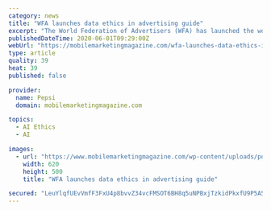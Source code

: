 ```yaml
---
category: news
title: "WFA launches data ethics in advertising guide"
excerpt: "The World Federation of Advertisers (WFA) has launched the world’s first guide for brands on data ethics in advertising. Data Ethics – The Rise of Morality in Technology sets out what marketers need to consider to ensure their organisation always uses data ethically and the actions they can take to promote the issue across their companies."
publishedDateTime: 2020-06-01T09:29:00Z
webUrl: "https://mobilemarketingmagazine.com/wfa-launches-data-ethics-in-advertising-guide"
type: article
quality: 39
heat: 39
published: false

provider:
  name: Pepsi
  domain: mobilemarketingmagazine.com

topics:
  - AI Ethics
  - AI

images:
  - url: "https://www.mobilemarketingmagazine.com/wp-content/uploads/posts/wfa_guide.png"
    width: 620
    height: 500
    title: "WFA launches data ethics in advertising guide"

secured: "LeuYlqfUEvVmfF3FxU4p8bvvZ34vcFMSOT6BH8q5uNPBxjTzkidPkxfU9P5A5aJfN5DYMNTLaGluek/Rq8FXS9t4ZR6fXdlvzpcna68S8BGPIY4/laf54gh6Z+067VSzU3JpUix8i4+tRVdMXo6c+L+m0aDoDzI6v85XfErBXCuByixglB+zqCqHOhxmyyAbl/uwk5F2RyhkcS8sg2++hJkBpQnKvrTOJznvuWQGfMZLfWvTHQkDM5xh1hAFV06spqSvfOW7fIOKcdVpFtTzXOZmDR+STUskvtT+NUB/lIM4o/PFtl7G6ccYdX4yRV7J;ZslTuS5GIxr1jrno+fHvJg=="
---
```


